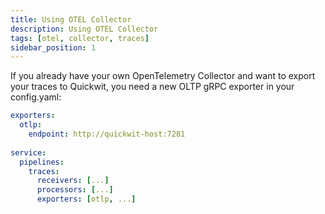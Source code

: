 ```yaml
---
title: Using OTEL Collector
description: Using OTEL Collector
tags: [otel, collector, traces]
sidebar_position: 1
---
```



If you already have your own OpenTelemetry Collector and want to export your traces to Quickwit, you need a new OLTP gRPC exporter in your config.yaml:

```yaml
exporters:
  otlp:
    endpoint: http://quickwit-host:7281
    
service:
  pipelines:
    traces:
      receivers: [...]
      processors: [...]
      exporters: [otlp, ...]

```
